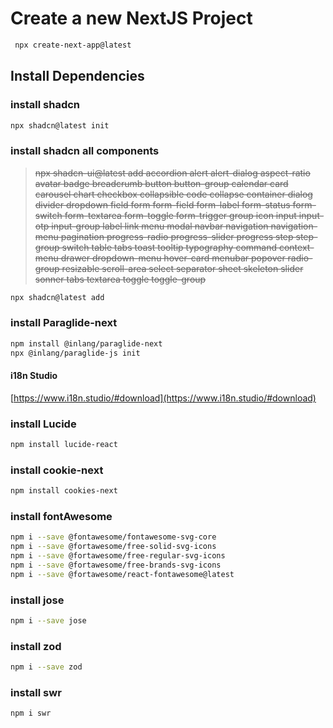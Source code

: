 # Create a new NextJS Project

```bash
 npx create-next-app@latest 
 ```

## Install Dependencies

### install shadcn

```bash
npx shadcn@latest init
```

<!-- 
### Add tanstack/react-table dependency

```bash
npm install @tanstack/react-table
``` 
-->

### install shadcn all components

>~~npx shadcn-ui@latest add accordion alert alert-dialog aspect-ratio avatar badge breadcrumb button button-group calendar card carousel chart checkbox collapsible code collapse container dialog divider dropdown field form form-field form-label form-status form-switch form-textarea form-toggle form-trigger group icon input input-otp input-group label link menu modal navbar navigation navigation-menu pagination progress-radio progress-slider progress step step-group switch table tabs toast tooltip typography command context-menu drawer dropdown-menu hover-card menubar popover radio-group resizable scroll-area select separator sheet skeleton slider sonner tabs textarea toggle toggle-group~~

```bash
npx shadcn@latest add
```

### install Paraglide-next

```bash
npm install @inlang/paraglide-next
npx @inlang/paraglide-js init
```

#### i18n Studio

[https://www.i18n.studio/#download](https://www.i18n.studio/#download)

### install Lucide

```bash
npm install lucide-react
```

### install cookie-next

```bash
npm install cookies-next
```

### install fontAwesome

```bash
npm i --save @fontawesome/fontawesome-svg-core
npm i --save @fortawesome/free-solid-svg-icons
npm i --save @fortawesome/free-regular-svg-icons
npm i --save @fortawesome/free-brands-svg-icons
npm i --save @fortawesome/react-fontawesome@latest
```

### install jose

```bash
npm i --save jose
```

### install zod

```bash
npm i --save zod
```

### install swr

```bash
npm i swr
```
